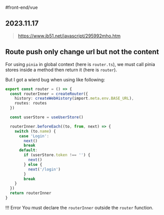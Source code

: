 #front-end/vue
## 2023.11.17

> https://www.jb51.net/javascript/295992mho.htm

## Route push only change url but not the content

For using `pinia` in global context (here is `router.ts`), we must call pinia stores inside a method then return it (here is `router`).

But I got a wierd bug when using like following:

```ts
export const router = () => {
  const routerInner = createRouter({
    history: createWebHistory(import.meta.env.BASE_URL),
    routes: routes
  })

  const userStore = useUserStore()

  routerInner.beforeEach((to, from, next) => {
    switch (to.name) {
      case 'Login':
        next()
        break
      default:
        if (userStore.token !== '') {
          next()
        } else {
          next('/login')
        }
        break
    }
  })
  return routerInner
}
```

!!! Error You must declare the `routerInner` outside the `router` function.